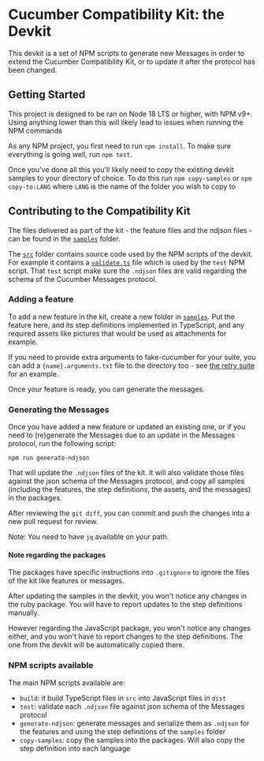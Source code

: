 # Cucumber Compatibility Kit: the Devkit

This devkit is a set of NPM scripts to generate new Messages in order to
extend the Cucumber Compatibility Kit, or to update it after the protocol has
been changed.

## Getting Started

This project is designed to be ran on Node 18 LTS or higher, with NPM v9+. Using anything
lower than this will likely lead to issues when running the NPM commands

As any NPM project, you first need to run `npm install`. To make sure everything
is going well, run `npm test`.

Once you've done all this you'll likely need to copy the existing devkit samples to your
directory of choice. To do this run `npm copy-samples` or `npm copy-to:LANG` where `LANG`
is the name of the folder you wish to copy to

## Contributing to the Compatibility Kit

The files delivered as part of the kit - the feature files and the ndjson files -
can be found in the [`samples`](./samples) folder.

The [`src`](.src) folder contains source code used by the NPM scripts of the devkit.
For example it contains a [`validate.ts`](./samples/validate.ts) file which is
used by the `test` NPM script. That `test` script make sure the `.ndjson` files
are valid regarding the schema of the Cucumber Messages protocol.

### Adding a feature

To add a new feature in the kit, create a new folder in [`samples`](./samples).
Put the feature here, and its step definitions implemented in TypeScript, and
any required assets like pictures that would be used as attachments for example.

If you need to provide extra arguments to fake-cucumber for your suite, you can add
a `{name}.arguments.txt` file to the directory too - see [the retry suite](./samples/retry/retry.arguments.txt) for an example.

Once your feature is ready, you can generate the messages.

### Generating the Messages

Once you have added a new feature or updated an existing one, or if you need
to (re)generate the Messages due to an update in the Messages protocol, run the
following script:

    npm run generate-ndjson

That will update the `.ndjson` files of the kit. It will also validate those
files against the json schema of the Messages protocol, and copy all samples
(including the features, the step definitions, the assets, and the messages)
in the packages.

After reviewing the `git diff`, you can commit and push the changes into a new
pull request for review.

Note: You need to have `jq` available on your path.

#### Note regarding the packages

The packages have specific instructions into `.gitignore` to ignore the files
of the kit like features or messages.

After updating the samples in the devkit, you won't notice any changes in the
ruby package. You will have to report updates to the step definitions manually.

However regarding the JavaScript package, you won't notice any changes either,
and you won't have to report changes to the step definitions. The one from the
devkit will be automatically copied there.

### NPM scripts available

The main NPM scripts available are:

- `build`: it build TypeScript files in `src` into JavaScript files in `dist`
- `test`: validate each `.ndjson` file against json schema of the Messages protocol
- `generate-ndjson`: generate messages and serialize them as `.ndjson` for the
  features and using the step definitions of the `samples` folder
- `copy-samples`: copy the samples into the packages. Will also copy the step
  definition into each language
